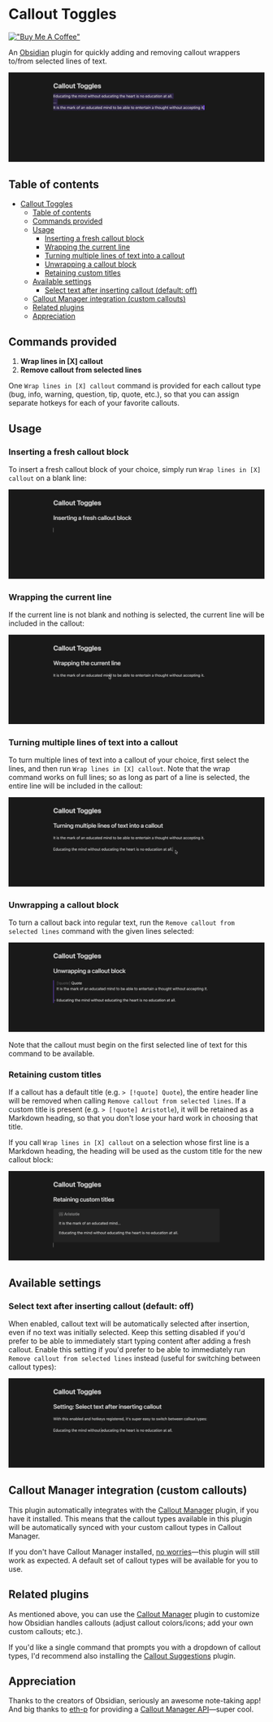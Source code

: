 # Callout Toggles

[!["Buy Me A Coffee"](https://www.buymeacoffee.com/assets/img/custom_images/purple_img.png)](https://buymeacoffee.com/alythobani)

An [Obsidian](https://obsidian.md/) plugin for quickly adding and removing callout wrappers to/from selected lines of text.

![Switching between callout types demonstration](./readme_assets/6-demo-switching.gif)

## Table of contents

- [Callout Toggles](#callout-toggles)
  - [Table of contents](#table-of-contents)
  - [Commands provided](#commands-provided)
  - [Usage](#usage)
    - [Inserting a fresh callout block](#inserting-a-fresh-callout-block)
    - [Wrapping the current line](#wrapping-the-current-line)
    - [Turning multiple lines of text into a callout](#turning-multiple-lines-of-text-into-a-callout)
    - [Unwrapping a callout block](#unwrapping-a-callout-block)
    - [Retaining custom titles](#retaining-custom-titles)
  - [Available settings](#available-settings)
    - [Select text after inserting callout (default: off)](#select-text-after-inserting-callout-default-off)
  - [Callout Manager integration (custom callouts)](#callout-manager-integration-custom-callouts)
  - [Related plugins](#related-plugins)
  - [Appreciation](#appreciation)

## Commands provided

1. **Wrap lines in [X] callout**
2. **Remove callout from selected lines**

One `Wrap lines in [X] callout` command is provided for each callout type (bug, info, warning, question, tip, quote, etc.), so that you can assign separate hotkeys for each of your favorite callouts.

## Usage

### Inserting a fresh callout block

To insert a fresh callout block of your choice, simply run `Wrap lines in [X] callout` on a blank line:

![Inserting a fresh callout block](./readme_assets/0-insert-fresh.gif)

### Wrapping the current line

If the current line is not blank and nothing is selected, the current line will be included in the callout:

![Wrapping the current line in a callout](./readme_assets/1-current-line.gif)

### Turning multiple lines of text into a callout

To turn multiple lines of text into a callout of your choice, first select the lines, and then  run `Wrap lines in [X] callout`. Note that the wrap command works on full lines; so as long as part of a line is selected, the entire line will be included in the callout:

![Wrapping multiple lines in a callout](./readme_assets/2-multi-line.gif)

### Unwrapping a callout block

To turn a callout back into regular text, run the `Remove callout from selected lines` command with the given lines selected:

![Unwrapping a callout block](./readme_assets/3-remove-callout.gif)

Note that the callout must begin on the first selected line of text for this command to be available.

### Retaining custom titles

If a callout has a default title (e.g. `> [!quote] Quote`), the entire header line will be removed when calling `Remove callout from selected lines`. If a custom title is present (e.g. `> [!quote] Aristotle`), it will be retained as a Markdown heading, so that you don't lose your hard work in choosing that title.

If you call `Wrap lines in [X] callout` on a selection whose first line is a Markdown heading, the heading will be used as the custom title for the new callout block:

![Retaining custom titles](./readme_assets/4-custom-title.gif)

## Available settings

### Select text after inserting callout (default: off)

When enabled, callout text will be automatically selected after insertion, even if no text was initially selected. Keep this setting disabled if you'd prefer to be able to immediately start typing content after adding a fresh callout. Enable this setting if you'd prefer to be able to immediately run `Remove callout from selected lines` instead (useful for switching between callout types):

![Select text after inserting callout](./readme_assets/5-setting-select-text-after-inserting-callout.gif)

## Callout Manager integration (custom callouts)

This plugin automatically integrates with the [Callout Manager](https://github.com/eth-p/obsidian-callout-manager/) plugin, if you have it installed. This means that the callout types available in this plugin will be automatically synced with your custom callout types in Callout Manager.

If you don't have Callout Manager installed, [no worries](https://www.youtube.com/watch?v=4P-YBqVzJg0)—this plugin will still work as expected. A default set of callout types will be available for you to use.

## Related plugins

As mentioned above, you can use the [Callout Manager](https://github.com/eth-p/obsidian-callout-manager/) plugin to customize how Obsidian handles callouts (adjust callout colors/icons; add your own custom callouts; etc.).

If you'd like a single command that prompts you with a dropdown of callout types, I'd recommend also installing the [Callout Suggestions](https://github.com/cwfryer/obsidian-callout-suggestions) plugin.

## Appreciation

Thanks to the creators of Obsidian, seriously an awesome note-taking app! And big thanks to [eth-p](https://github.com/eth-p/) for providing a [Callout Manager API](https://github.com/eth-p/obsidian-callout-manager/tree/master/api)—super cool.
